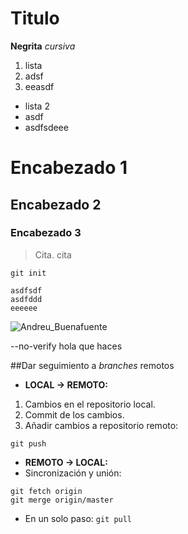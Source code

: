 # Titulo

**Negrita**
_cursiva_

1. lista
2. adsf
3. eeasdf

* lista 2
* asdf
* asdfsdeee

# Encabezado 1
## Encabezado 2
### Encabezado 3

> Cita. cita

 `git init`

~~~
asdfsdf
asdfddd
eeeeee
~~~

![Andreu_Buenafuente](https://pbs.twimg.com/profile_images/987887809045368832/HIhrq10Q_400x400.jpg)


--no-verify
hola que haces



##Dar seguimiento a _branches_ remotos
- **LOCAL → REMOTO:**
1. Cambios en el repositorio local.
2. Commit de los cambios.
3. Añadir cambios a repositorio remoto:

 `git push`
- **REMOTO → LOCAL:**
 - Sincronización y unión:
 ~~~
 git fetch origin
 git merge origin/master
 ~~~
 - En un solo paso:
 `git pull`
